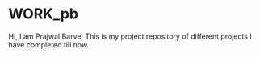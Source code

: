 # WORK_pb  
Hi, I am Prajwal Barve, This is my project repository of different projects I have completed till now.
